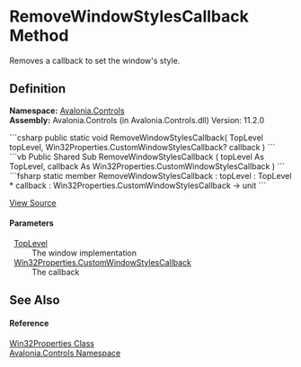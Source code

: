 # RemoveWindowStylesCallback Method


Removes a callback to set the window's style.



## Definition
**Namespace:** <a href="N_Avalonia_Controls">Avalonia.Controls</a>  
**Assembly:** Avalonia.Controls (in Avalonia.Controls.dll) Version: 11.2.0

<Tabs groupId="api-code-preview">
<TabItem value="csharp" label="C#">
```csharp
public static void RemoveWindowStylesCallback(
	TopLevel topLevel,
	Win32Properties.CustomWindowStylesCallback? callback
)
```
</TabItem>
<TabItem value="vb" label="VB">
```vb
Public Shared Sub RemoveWindowStylesCallback ( 
	topLevel As TopLevel,
	callback As Win32Properties.CustomWindowStylesCallback
)
```
</TabItem>
<TabItem value="fsharp" label="F#">
```fsharp
static member RemoveWindowStylesCallback : 
        topLevel : TopLevel * 
        callback : Win32Properties.CustomWindowStylesCallback -> unit 
```
</TabItem>
</Tabs>



<a href="https://github.com/AvaloniaUI/Avalonia/tree/master/src/Avalonia.Controls/Platform/Win32Properties.cs#L41" title="View the source code">View Source</a>



#### Parameters
<dl><dt>  <a href="T_Avalonia_Controls_TopLevel">TopLevel</a></dt><dd>The window implementation</dd><dt>  <a href="T_Avalonia_Controls_Win32Properties_CustomWindowStylesCallback">Win32Properties.CustomWindowStylesCallback</a></dt><dd>The callback</dd></dl>

## See Also


#### Reference
<a href="T_Avalonia_Controls_Win32Properties">Win32Properties Class</a>  
<a href="N_Avalonia_Controls">Avalonia.Controls Namespace</a>  
